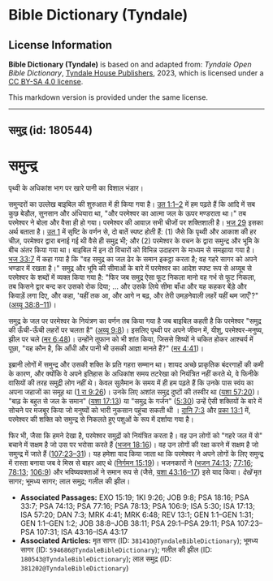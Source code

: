# Bible Dictionary (Tyndale)

## License Information

**Bible Dictionary (Tyndale)** is based on and adapted from: _Tyndale Open Bible Dictionary_, [Tyndale House Publishers](https://tyndaleopenresources.com/), 2023, which is licensed under a [CC BY-SA 4.0 license](https://creativecommons.org/licenses/by-sa/4.0/legalcode.en).

This markdown version is provided under the same license.



--------------------------------

## समुद्र (id: 180544)

समुन्द्र
========

पृथ्वी के अधिकांश भाग पर खारे पानी का विशाल भंडार।

समुन्दरों का उल्लेख बाइबिल की शुरुआत में ही किया गया है। [उत 1:1–2](https://ref.ly/Gen1:1-Gen1:2) में हम पढ़ते हैं कि आदि में सब कुछ बेडौल, सुनसान और अंधियारा था, "और परमेश्वर का आत्मा जल के ऊपर मण्डराता था।" तब परमेश्वर ने बोला और वैसा ही हो गया। परमेश्वर की आवाज़ सभी चीजों पर शक्तिशाली है। [भज 29](https://ref.ly/Ps29:1-Ps29:11) इसका अर्थ बताता है। [उत 1](https://ref.ly/Gen1:1-Gen1:31) में सृष्टि के वर्णन से, दो बातें स्पष्ट होती हैं: (1\) जैसे कि पृथ्वी और आकाश की हर चीज़, परमेश्वर द्वारा बनाई गई थी वैसे ही समुद्र भी; और (2\) परमेश्वर के वचन के द्वारा समुन्द्र और भूमि के बीच अंतर किया गया था। बाइबिल में इन दो विचारों को विभिन्न उदाहरण के माध्यम से समझाया गया है। [भज 33:7](https://ref.ly/Ps33:7) में कहा गया है कि "वह समुद्र का जल ढेर के समान इकट्ठा करता है; वह गहरे सागर को अपने भण्डार में रखता है।" समुद्र और भूमि की सीमाओं के बारे में परमेश्वर का आदेश स्पष्ट रूप से अय्यूब से परमेश्वर के शब्दों में व्यक्त किया गया है: "फिर जब समुद्र ऐसा फूट निकला मानो वह गर्भ से फूट निकला, तब किसने द्वार बन्द कर उसको रोक दिया; … और उसके लिये सीमा बाँधा और यह कहकर बेंड़े और किवाड़ें लगा दिए, और कहा, 'यहीं तक आ, और आगे न बढ़, और तेरी उमड़नेवाली लहरें यहीं थम जाएँ'?" ([अय्यू 38:8–11](https://ref.ly/Job38:8-Job38:11))।

समुद्र के जल पर परमेश्वर के नियंत्रण का वर्णन तब किया गया है जब बाइबिल कहती है कि परमेश्वर "समुद्र की ऊँची\-ऊँची लहरों पर चलता है" ([अय्यू 9:8](https://ref.ly/Job9:8))। इसलिए पृथ्वी पर अपने जीवन में, यीशु, परमेश्वर\-मनुष्य, झील पर चले ([मर 6:48](https://ref.ly/Mark6:48))। उन्होंने तूफान को भी शांत किया, जिससे शिष्यों ने चकित होकर आश्चर्य में पूछा, "यह कौन है, कि आँधी और पानी भी उसकी आज्ञा मानते हैं?" ([मर 4:41](https://ref.ly/Mark4:41))।

इब्रानी लोगों में समुन्द्र और उसकी शक्ति के प्रति गहरा सम्मान था। शायद अच्छे प्राकृतिक बंदरगाहों की कमी के कारण, और क्योंकि वे अपने इतिहास के अधिकांश समय तटरेखा को नियंत्रित नहीं करते थे, वे फिनीके वासियों की तरह समुद्री लोग नहीं थे। केवल सुलैमान के समय में ही हम पढ़ते हैं कि उनके पास स्वंय का अपना जहाजों का समूह था ([1 रा 9:26](https://ref.ly/1Kgs9:26))। उनके लिए अशांत समुद्र दुष्टों की तस्वीर था ([यशा 57:20](https://ref.ly/Isa57:20))। "बाढ़ के बहुत से जल के समान" ([यशा 17:13](https://ref.ly/Isa17:13)) या "समुद्र के गर्जन" ([5:30](https://ref.ly/Isa5:30)) उन्हें ऐसी शक्तियों के बारे में सोचने पर मजबूर किया जो मनुष्यों को भारी नुकसान पहुंचा सकती थी । [दानि 7:3](https://ref.ly/Dan7:3) और [प्रका 13:1](https://ref.ly/Rev13:1) में, परमेश्वर की शक्ति को समुन्द्र से निकलते हुए पशुओं के रूप में दर्शाया गया है।

फिर भी, जैसा कि हमने देखा है, परमेश्वर समुद्रों को नियंत्रित करता है। वह उन लोगों को "गहरे जल में से" बचाने में सक्षम है जो उस पर भरोसा करते हैं ([भजन 18:16](https://ref.ly/Ps18:16))। वह उन लोगों की रक्षा करने में सक्षम है जो समुन्द्र में जाते हैं ([107:23–31](https://ref.ly/Ps107:23-Ps107:31))। यह हमेशा याद किया जाता था कि परमेश्वर ने अपने लोगों के लिए समुन्द्र में रास्ता बनाया जब वे मिस्र से बाहर आए थे ([निर्गमन 15:19](https://ref.ly/Exod15:19))। भजनकारों ने ([भजन 74:13](https://ref.ly/Ps74:13); [77:16](https://ref.ly/Ps77:16); [78:13](https://ref.ly/Ps78:13); [106:9](https://ref.ly/Ps106:9)) और भविष्यवक्ताओं ने समान रूप से (जैसे, [यशा 43:16–17](https://ref.ly/Isa43:16-Isa43:17)) इसे याद किया। *देखें* मृत सागर; भूमध्य सागर; लाल समुद्र; गलील की झील।

* **Associated Passages:** EXO 15:19; 1KI 9:26; JOB 9:8; PSA 18:16; PSA 33:7; PSA 74:13; PSA 77:16; PSA 78:13; PSA 106:9; ISA 5:30; ISA 17:13; ISA 57:20; DAN 7:3; MRK 4:41; MRK 6:48; REV 13:1; GEN 1:1–GEN 1:31; GEN 1:1–GEN 1:2; JOB 38:8–JOB 38:11; PSA 29:1–PSA 29:11; PSA 107:23–PSA 107:31; ISA 43:16–ISA 43:17
* **Associated Articles:** मृत सागर (ID: `381410@TyndaleBibleDictionary`); भूमध्य सागर (ID: `594686@TyndaleBibleDictionary`); गलील की झील (ID: `180543@TyndaleBibleDictionary`); लाल समुद्र (ID: `381202@TyndaleBibleDictionary`)

